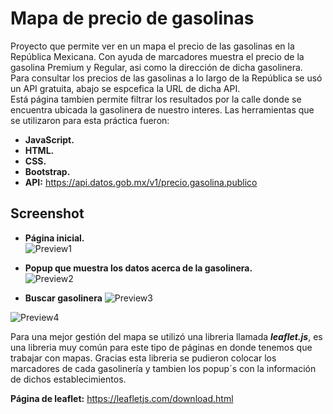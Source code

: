 # Mapa de precio de gasolinas
Proyecto que permite ver en un mapa el precio de las gasolinas en la República Mexicana. Con ayuda de marcadores muestra el precio de la gasolina Premium y Regular, asi como la dirección de dicha gasolinera.  
Para consultar los precios de las gasolinas a lo largo de la República se usó un API gratuita, abajo se espcefica la URL de dicha API.  
Está página tambien permite filtrar los resultados por la calle donde se encuentra ubicada la gasolinera de nuestro interes.
Las herramientas que se utilizaron para esta práctica fueron:  
-  **JavaScript.**  
-  **HTML.**  
-  **CSS.**  
-  **Bootstrap.**  
-  **API:** https://api.datos.gob.mx/v1/precio.gasolina.publico  
## Screenshot  
- **Página inicial.**  
![Preview1](https://user-images.githubusercontent.com/36280877/64056270-a4dc3900-cb57-11e9-84b0-55728924dcb5.JPG)  
  
- **Popup que muestra los datos acerca de la gasolinera.**  
![Preview2](https://user-images.githubusercontent.com/36280877/64056315-ee2c8880-cb57-11e9-931d-c301409071a7.JPG)  
  
- **Buscar gasolinera**
![Preview3](https://user-images.githubusercontent.com/36280877/64056376-77dc5600-cb58-11e9-9490-958df08138e7.JPG)  
  
![Preview4](https://user-images.githubusercontent.com/36280877/64056535-86773d00-cb59-11e9-8745-02602ba45ef6.JPG)  
  
Para una mejor gestión del mapa se utilizó una libreria llamada ***leaflet.js***, es una libreria muy común para este tipo de páginas en donde tenemos que trabajar con mapas. Gracias esta libreria se pudieron colocar los marcadores de cada gasolinería y tambien los popup´s con la información de dichos establecimientos.  
  
**Página de leaflet:** https://leafletjs.com/download.html
